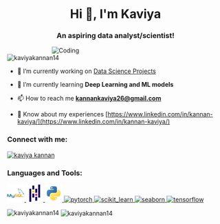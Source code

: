 
<h1 align="center">Hi 👋, I'm Kaviya</h1>
<h3 align="center">An aspiring data analyst/scientist!</h3>
<img align="right" alt="Coding" width="400" src="https://img.freepik.com/premium-vector/programmer-work-laptop-computer-website-code-program-concept_133260-5402.jpg">

<p align="left"> <img src="https://komarev.com/ghpvc/?username=kaviyakannan14&label=Profile%20views&color=0e75b6&style=flat" alt="kaviyakannan14" /> </p>

- 🔭 I’m currently working on [Data Science Projects](https://github.com/KaviyaKannan14/Data-Engineering-ML-projects)

- 🌱 I’m currently learning **Deep Learning and ML models**

- 📫 How to reach me **kannankaviya26@gmail.com**

- 📄 Know about my experiences [https://www.linkedin.com/in/kannan-kaviya/](https://www.linkedin.com/in/kannan-kaviya/)

<h3 align="left">Connect with me:</h3>
<p align="left">
<a href="https://linkedin.com/in/kaviya kannan" target="blank"><img align="center" src="https://raw.githubusercontent.com/rahuldkjain/github-profile-readme-generator/master/src/images/icons/Social/linked-in-alt.svg" alt="kaviya kannan" height="30" width="40" /></a>
</p>

<h3 align="left">Languages and Tools:</h3>
<p align="left"> <a href="https://www.mysql.com/" target="_blank" rel="noreferrer"> <img src="https://raw.githubusercontent.com/devicons/devicon/master/icons/mysql/mysql-original-wordmark.svg" alt="mysql" width="40" height="40"/> </a> <a href="https://pandas.pydata.org/" target="_blank" rel="noreferrer"> <img src="https://raw.githubusercontent.com/devicons/devicon/2ae2a900d2f041da66e950e4d48052658d850630/icons/pandas/pandas-original.svg" alt="pandas" width="40" height="40"/> </a> <a href="https://www.python.org" target="_blank" rel="noreferrer"> <img src="https://raw.githubusercontent.com/devicons/devicon/master/icons/python/python-original.svg" alt="python" width="40" height="40"/> </a> <a href="https://pytorch.org/" target="_blank" rel="noreferrer"> <img src="https://www.vectorlogo.zone/logos/pytorch/pytorch-icon.svg" alt="pytorch" width="40" height="40"/> </a> <a href="https://scikit-learn.org/" target="_blank" rel="noreferrer"> <img src="https://upload.wikimedia.org/wikipedia/commons/0/05/Scikit_learn_logo_small.svg" alt="scikit_learn" width="40" height="40"/> </a> <a href="https://seaborn.pydata.org/" target="_blank" rel="noreferrer"> <img src="https://seaborn.pydata.org/_images/logo-mark-lightbg.svg" alt="seaborn" width="40" height="40"/> </a> <a href="https://www.tensorflow.org" target="_blank" rel="noreferrer"> <img src="https://www.vectorlogo.zone/logos/tensorflow/tensorflow-icon.svg" alt="tensorflow" width="40" height="40"/> </a> </p>

<p><img align="left" src="https://github-readme-stats.vercel.app/api/top-langs?username=kaviyakannan14&show_icons=true&locale=en&layout=compact" alt="kaviyakannan14" /></p>

<p>&nbsp;<img align="center" src="https://github-readme-stats.vercel.app/api?username=kaviyakannan14&show_icons=true&locale=en" alt="kaviyakannan14" /></p>

